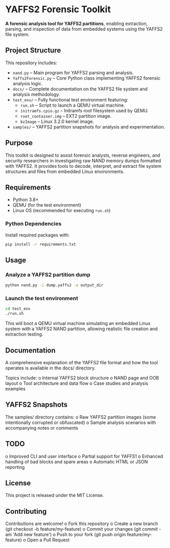 # YAFFS2 Forensic Toolkit

**A forensic analysis tool for YAFFS2 partitions**, enabling extraction, parsing, and inspection of data from embedded systems using the YAFFS2 file system.

## Project Structure

This repository includes:

- `nand.py` – Main program for YAFFS2 parsing and analysis.
- `Yaffs2Forensic.py` – Core Python class implementing YAFFS2 forensic analysis logic.
- `docs/` – Complete documentation on the YAFFS2 file system and analysis methodology.
- `test_env/` – Fully functional test environment featuring:
  - `run.sh` – Script to launch a QEMU virtual machine.
  - `initramfs.cpio.gz` – Initramfs root filesystem used by QEMU.
  - `root_container.img` – EXT2 partition image.
  - `bzImage` – Linux 3.2.0 kernel image.
- `samples/` – YAFFS2 partition snapshots for analysis and experimentation.

## Purpose

This toolkit is designed to assist forensic analysts, reverse engineers, and security researchers in investigating raw NAND memory dumps formatted with YAFFS2. It provides tools to decode, interpret, and extract file system structures and files from embedded Linux environments.

## Requirements

- Python 3.8+
- QEMU (for the test environment)
- Linux OS (recommended for executing `run.sh`)

### Python Dependencies

Install required packages with:

```bash
pip install -r requirements.txt
```

## Usage

### Analyze a YAFFS2 partition dump

```bash
python nand.py -i dump.yaffs2 -o output_dir
```

### Launch the test environment

```bash
cd test_env
./run.sh
```
This will boot a QEMU virtual machine simulating an embedded Linux system with a YAFFS2 NAND partition, allowing realistic file creation and extraction testing.

## Documentation

A comprehensive explanation of the YAFFS2 file format and how the tool operates is available in the docs/ directory.

Topics include:
o Internal YAFFS2 block structure
o NAND page and OOB layout
o Tool architecture and data flow
o Case studies and analysis examples

## YAFFS2 Snapshots

The samples/ directory contains:
o Raw YAFFS2 partition images (some intentionally corrupted or obfuscated)
o Sample analysis scenarios with accompanying notes or comments

## TODO

o Improved CLI and user interface
o Partial support for YAFFS1
o Enhanced handling of bad blocks and spare areas
o Automatic HTML or JSON reporting

## License

This project is released under the MIT License.

## Contributing

Contributions are welcome!
o Fork this repository
o Create a new branch (git checkout -b feature/my-feature)
o Commit your changes (git commit -am 'Add new feature')
o Push to your fork (git push origin feature/my-feature)
o Open a Pull Request


